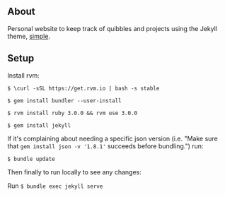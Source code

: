 ## About
Personal website to keep track of quibbles and projects using the Jekyll theme, [simple](https://github.com/wild-flame/jekyll-simple).


## Setup

Install rvm:

`$ \curl -sSL https://get.rvm.io | bash -s stable`

`$ gem install bundler --user-install`

`$ rvm install ruby 3.0.0 && rvm use 3.0.0`

`$ gem install jekyll`

If it's complaining about needing a specific json version (i.e. "Make sure that `gem install json -v '1.8.1'` succeeds before bundling.") run:

`$ bundle update`

Then finally to run locally to see any changes:

Run `$ bundle exec jekyll serve`
